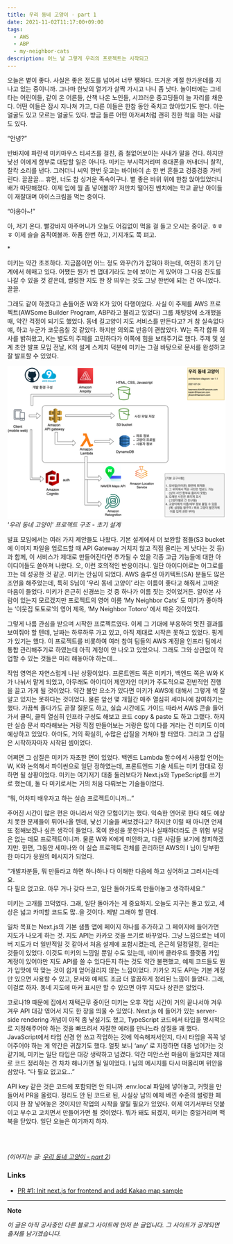 ```yaml
---
title: 우리 동네 고양이 - part 1
date: 2021-11-02T11:17:00+09:00
tags:
  - AWS
  - ABP
  - my-neighbor-cats
description: 어느 날 그렇게 우리의 프로젝트는 시작되고
---
```


오늘은 볕이 좋다. 사실은 좋은 정도를 넘어서 너무 쨍하다. 뜨거운 계절 한가운데를 지나고 있는 중이니까. 그나마 한낮의 열기가 살짝 가시고 나니 좀 낫다. 놀이터에는 그네 타는 어린이들, 같이 온 어른들, 산책 나온 노인들, 시끄러운 중고딩들이 늘 자리를 채운다. 어떤 이들은 잠시 지나쳐 가고, 다른 이들은 한참 동안 죽치고 앉아있기도 한다. 아는 얼굴도 있고 모르는 얼굴도 있다. 방금 들른 어떤 아저씨처럼 괜히 친한 척을 하는 사람도 있다.

“안녕?”

반바지에 파란색 미키마우스 티셔츠를 걸친, 좀 철없어보이는 사내가 말을 건다. 하지만 낯선 이에게 함부로 대답할 일은 아니다. 미키는 부시럭거리며 휴대폰을 꺼내더니 찰칵, 찰칵 소리를 낸다. 그러더니 씨익 한번 웃고는 바이바이 손 한 번 흔들고 겅중겅중 가버린다. 끌끌끌… 휴먼, 너도 참 싱거운 족속이구나. 볕 좋은 바위 위에 한참 앉아있었더니 배가 따땃해졌다. 이제 입에 뭘 좀 넣어볼까? 저만치 떨어진 벤치에는 학교 끝난 아이들이 재잘대며 아이스크림을 먹는 중이다.

“야옹아~!”

아, 저기 온다. 빨강바지 아주머니가 오늘도 어김없이 먹을 걸 들고 오시는 중이군. ㅎㅎㅎ 이제 슬슬 움직여볼까. 하품 한번 하고, 기지개도 쭉 펴고.

\*

미키는 약간 초조하다. 지금쯤이면 어느 정도 와꾸(?)가 잡혀야 하는데, 여전히 초기 단계에서 헤매고 있다. 어쨌든 뭔가 빈 껍데기라도 눈에 보이는 게 있어야 그 다음 진도를 나갈 수 있을 것 같은데, 썰렁한 지도 한 장 띄우는 것도 그냥 한번에 되는 건 아니었다. 끌끌.

그래도 같이 하겠다고 손들어준 W와 K가 있어 다행이었다. 사실 이 주제를 AWS 프로젝트(AWSome Builder Program, ABP라고 불리고 있었다) 그룹 채팅방에 소개했을 때, 약간 걱정이 되기도 했었다. 동네 길고양이 지도 서비스를 만든다고? 거 참 실속없다 얘, 하고 누군가 코웃음칠 것 같았다. 하지만 의외로 반응이 괜찮았다. W는 즉각 합류 의사를 밝혀왔고, K는 별도의 주제를 고민하다가 이쪽에 힘을 보태주기로 했다. 주제 및 설계 초안 발표 모임 전날, K의 설계 스케치 덕분에 미키는 그걸 바탕으로 문서를 완성하고 잘 발표할 수 있었다.

![initial-architecture](my-neighbor-cats-arch-v1.1.png)
*'우리 동네 고양이' 프로젝트 구조 - 초기 설계*

발표 모임에서는 여러 가지 제안들도 나왔다. 기본 설계에서 더 보완할 점들(S3 bucket에 이미지 파일을 업로드할 때 API Gateway 거치지 않고 직접 올리는 게 낫다는 것 등)과 함께, 이 서비스가 제대로 만들어진다면 추가될 수 있을 각종 고급 기능들에 대한 아이디어들도 쏟아져 나왔다. 오, 이런 호의적인 반응이라니. 일단 아이디어로는 어그로를 끄는 데 성공한 것 같군. 미키는 안심이 되었다. AWS 솔루션 아키텍트(SA) 분들도 많은 조언을 해주었는데, 특히 S님이 ‘우리 동네 고양이’ 라는 이름이 좋다고 해줘서 고마운 마음이 들었다. 미키가 은근히 신경쓰는 것 중 하나가 이름 짓는 것이었거든. 알아본 사람이 있는지 모르겠지만 프로젝트의 영어 이름 ‘My Neighbor Cats’ 도 미키가 좋아하는 ‘이웃집 토토로’의 영어 제목, ‘My Neighbor Totoro’ 에서 따온 것이었다.

그렇게 나름 관심을 받으며 시작한 프로젝트였다. 이제 그 기대에 부응하여 멋진 결과를 보여줘야 할 텐데, 날짜는 하루하루 가고 있고, 아직 제대로 시작은 못하고 있었다. 핑계가 있기는 했다. 이 프로젝트를 비롯하여 여러 참여 팀들의 AWS 계정을 인프라 팀에서 통합 관리해주기로 하였는데 아직 계정이 안 나오고 있었으니. 그래도 그와 상관없이 작업할 수 있는 것들은 미리 해놓아야 하는데…

작업 영역은 자연스럽게 나뉜 상황이었다. 프론트엔드 쪽은 미키가, 백엔드 쪽은 W와 K가 나눠서 맡게 되었고, 아무래도 아이디어 제안자인 미키가 주도적으로 전반적인 진행을 끌고 가게 될 것이었다. 약간 불안 요소가 있다면 미키가 AWS에 대해서 그렇게 썩 잘 알고 있지는 못하다는 것이었다. 물론 앞선 몇 개월간 매주 열심히 세미나에 참여하기는 했다. 가끔씩 졸다가도 곧잘 질문도 하고, 실습 시간에도 가이드 따라서 AWS 콘솔 들어가서 클릭, 클릭 열심히 인프라 구성도 해보고 코드 copy & paste 도 하고 그랬다. 하지만 실습 문서 따라해보는 거랑 직접 만들어보는 거랑은 많이 다를 거라는 건 미키도 이미 예상하고 있었다. 아마도, 거의 확실히, 수많은 삽질을 거쳐야 할 터였다. 그리고 그 삽질은 시작하자마자 시작된 셈이었다.

어쩌면 그 삽질은 미키가 자초한 면이 있었다. 백엔드 Lambda 함수에서 사용할 언어는 W, K와 논의해서 파이썬으로 일단 정하였는데, 프론트엔드 기술 세트는 미키 맘대로 정하면 될 상황이었다. 미키는 여기저기 대충 둘러보다가 Next.js와 TypeScript를 쓰기로 했는데, 둘 다 미키로서는 거의 처음 다뤄보는 기술들이었다.

“뭐, 어차피 배우자고 하는 실습 프로젝트이니까…”

주어진 시간이 많은 편은 아니라서 약간 모험이기는 했다. 익숙한 언어로 한다 해도 예상치 못한 문제들이 튀어나올 텐데, 낯선 기술을 써보겠다고? 하지만 이럴 때 아니면 언제 또 접해보겠나 싶은 생각이 들었다. 혹여 완성을 못한다거나 실패하더라도 큰 위험 부담은 없는 데모 프로젝트이니까. 물론 W와 K에게 미안하고, 다른 사람들 보기에 창피하겠지만. 한편, 그동안 세미나와 이 실습 프로젝트 전체를 관리하던 AWS의 I 님이 당부한 한 마디가 응원의 메시지가 되었다.

“개발자분들, 뭐 만들라고 하면 하나하나 다 이해한 다음에 하고 싶어하고 그러시는데요.<br>
다 필요 없고요. 아무 거나 갖다 쓰고, 일단 돌아가도록 만들어놓고 생각하세요.”

미키는 고개를 끄덕였다. 그래, 일단 돌아가는 게 중요하지. 오늘도 지구는 돌고 있고, 세상은 넓고 카피할 코드도 많..을 것이다. 제발 그래야 할 텐데.

일차 목표는 Next.js의 기본 샘플 앱에 페이지 하나를 추가하고 그 페이지에 들어가면 지도가 나오게 하는 것. 지도 API는 카카오 것을 쓰기로 바꾸었다. 그냥 느낌으로는 네이버 지도가 더 일반적일 것 같아서 처음 설계에 포함시켰는데, 은근히 덜컹덜컹, 걸리는 것들이 있었다. 이것도 미키의 느낌일 뿐일 수도 있는데, 네이버 클라우드 플랫폼 가입 계정이 있어야만 지도 API를 쓸 수 있다든지 하는 것도 약간 불편했고, 예제 코드들도 뭔가 입맛에 딱 맞는 것이 쉽게 얻어걸리지 않는 느낌이었다. 카카오 지도 API는 기본 계정만 있으면 사용할 수 있고, 문서와 예제도 조금 더 깔끔하게 정리된 느낌이 들었다. 그래, 이걸로 하자. 동네 지도에 마커 표시만 할 수 있으면 아무 지도나 상관은 없었다.

코로나19 때문에 집에서 재택근무 중이던 미키는 오후 작업 시간이 거의 끝나서야 겨우겨우 API 대강 엮어서 지도 한 장을 띄울 수 있었다. Next.js 에 들어가 있는 server-side rendering 개념이 아직 좀 낯설기도 했고, TypeScript 코드에서 타입을 명시적으로 지정해주어야 하는 것을 빠뜨려서 자잘한 에러를 만나느라 삽질을 꽤 했다. JavaScript에서 타입 신경 안 쓰고 작업하는 것에 익숙해져서인지, 다시 타입을 꼭꼭 넣어주어야 하는 게 약간은 귀찮기도 했다. 얼핏 보니 ‘any’ 로 지정하면 대충 넘어가는 것 같기에, 미키는 일단 타입은 대강 생략하고 넘겼다. 약간 미안스런 마음이 들었지만 제대로 코드 정리하는 건 차차 해나가면 될 일이었다. I 님의 메시지를 다시 떠올리며 위안을 삼았다. “다 필요 없고요…”

API key 같은 것은 코드에 포함되면 안 되니까 .env.local 파일에 넣어놓고, 커밋을 만들어서 PR을 올렸다. 정리도 안 된 코드로 된, 사실상 남의 예제 베낀 수준의 썰렁한 페이지 한 장 넣어놓은 것이지만 작업의 시작을 알릴 필요가 있었다. 이제 여기서부터 덧붙이고 부수고 고치면서 만들어가면 될 것이었다. 뭐가 돼도 되겠지, 미키는 중얼거리며 맥북을 닫았다. 일단 오늘은 여기까지 하자.

<br>
<br>

*(이어지는 글: [우리 동네 고양이 - part 2](../my-neighbor-cats-part2/))*

### Links

- [PR #1: Init next.js for frontend and add Kakao map sample](https://github.com/hnc-jihoon/my-neighbor-cats/pull/1)

---

**Note**

*이 글은 아직 공사중인 다른 블로그 사이트에 먼저 쓴 글입니다. 그 사이트가 공개되면 출처를 남기겠습니다.*
